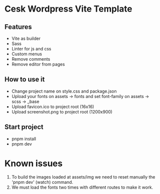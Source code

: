 # Cesk Wordpress Vite Template

## Features

- Vite as builder
- Sass
- Linter for js and css
- Custom menus
- Remove comments
- Remove editor from pages

## How to use it

- Change project name on style.css and package.json
- Upload your fonts on assets -> fonts and set font-family on assets -> scss -> \_base
- Upload favicon.ico to project root (16x16)
- Upload screenshot.png to project root (1200x900)

## Start project

- pnpm install
- pnpm dev

# Known issues

1. To build the images loaded at assets/img we need to reset manually the 'pnpm dev' (watch) command.
2. We must load the fonts two times with different routes to make it work.
